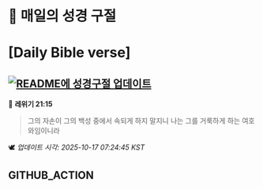 # 🙏 매일의 성경 구절
# [Daily Bible verse]
## [![README에 성경구절 업데이트](https://github.com/DONGSUKA/first_test/actions/workflows/update-readme-bible.yml/badge.svg)](https://github.com/DONGSUKA/first_test/actions/workflows/update-readme-bible.yml)
<!-- START_BIBLE_VERSE -->
📖 **레위기 21:15**
> 그의 자손이 그의 백성 중에서 속되게 하지 말지니 나는 그를 거룩하게 하는 여호와임이니라

🕊️ _업데이트 시각: 2025-10-17 07:24:45 KST_
  <!-- END_BIBLE_VERSE -->
## GITHUB_ACTION
